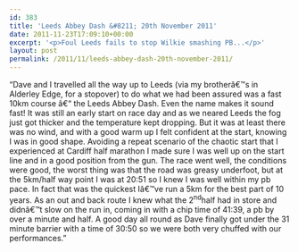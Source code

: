 ```yaml
---
id: 383
title: 'Leeds Abbey Dash &#8211; 20th November 2011'
date: 2011-11-23T17:09:10+00:00
excerpt: '<p>Foul Leeds fails to stop Wilkie smashing PB...</p>'
layout: post
permalink: /2011/11/leeds-abbey-dash-20th-november-2011/
---
```

&#8220;Dave and I travelled all the way up to Leeds (via my brotherâ€™s in Alderley Edge, for a stopover) to do what we had been assured was a fast 10km course â€“ the Leeds Abbey Dash. Even the name makes it sound fast! It was still an early start on race day and as we neared Leeds the fog just got thicker and the temperature kept dropping. But it was at least there was no wind, and with a good warm up I felt confident at the start, knowing I was in good shape. Avoiding a repeat scenario of the chaotic start that I experienced at Cardiff half marathon I made sure I was well up on the start line and in a good position from the gun. The race went well, the conditions were good, the worst thing was that the road was greasy underfoot, but at the 5km/half way point I was at 20:51 so I knew I was well within my pb pace. In fact that was the quickest Iâ€™ve run a 5km for the best part of 10 years. As an out and back route I knew what the 2<sup>nd</sup>half had in store and didnâ€™t slow on the run in, coming in with a chip time of 41:39, a pb by over a minute and half. A good day all round as Dave finally got under the 31 minute barrier with a time of 30:50 so we were both very chuffed with our performances.&#8221;